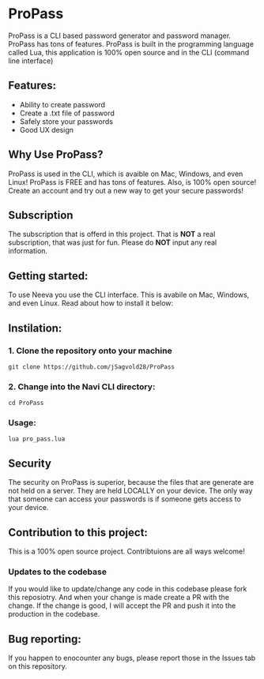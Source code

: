 # ProPass
ProPass is a CLI based password generator and password manager. ProPass has tons of features.
ProPass is built in the programming language called Lua, this application is 100% open source and in the CLI (command line interface)

## Features:
* Ability to create password
* Create a .txt file of password
* Safely store your passwords
* Good UX design

## Why Use ProPass?

ProPass is used in the CLI, which is avaible on Mac, Windows, and even Linux! ProPass is FREE and has tons of features. Also, is 100% open source! Create an account and try out a new way to get your secure passwords!

## Subscription

The subscription that is offerd in this project. That is **NOT** a real subscription, that was just for fun. Please do **NOT** input any real information.

## Getting started:
To use Neeva you use the CLI interface. This is avabile on Mac, Windows, and even Linux. Read about how to install it below:

## Instilation:

### 1. Clone the repository onto your machine
``git clone https://github.com/jSagvold28/ProPass``

### 2. Change into the Navi CLI directory:
``cd ProPass``

### Usage:
``lua pro_pass.lua``

## Security

The security on ProPass is superior, because the files that are generate are not held on a server. They are held LOCALLY on your device. The only way that someone can access your passwords is if someone gets access to your device.


## Contribution to this project:

This is a 100% open source project. Contribtuions are all ways welcome!

### Updates to the codebase
If you would like to update/change any code in this codebase please fork this reposiotry. And when your change is made create a PR with the change. If the change is good, I will accept the PR and push it into the production in the codebase.


## Bug reporting:

If you happen to enocounter any bugs, please report those in the Issues tab on this repository.
